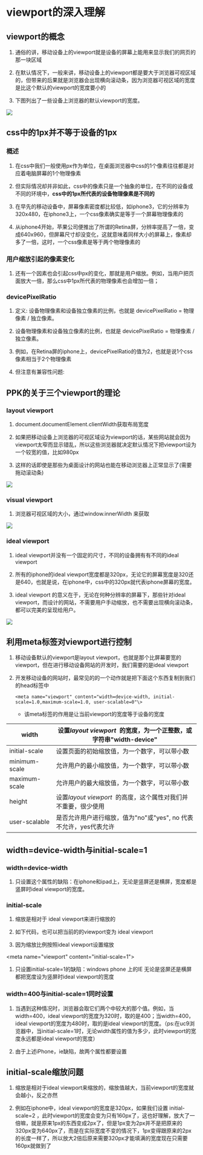 viewport的深入理解
==================

viewport的概念
--------------

1.  通俗的讲，移动设备上的viewport就是设备的屏幕上能用来显示我们的网页的那一块区域

2.  在默认情况下，一般来讲，移动设备上的viewport都是要大于浏览器可视区域的，但带来的后果就是浏览器会出现横向滚动条，因为浏览器可视区域的宽度是比这个默认的viewport的宽度要小的

3.  下图列出了一些设备上浏览器的默认viewport的宽度。

![](media/7ac1a78cc5acf4cc41553f3f529a02de.png)

css中的1px并不等于设备的1px
---------------------------

### 概述

1.  在css中我们一般使用px作为单位，在桌面浏览器中css的1个像素往往都是对应着电脑屏幕的1个物理像素

2.  但实际情况却并非如此，css中的像素只是一个抽象的单位，在不同的设备或不同的环境中，**css中的1px所代表的设备物理像素是不同的**

3.  在早先的移动设备中，屏幕像素密度都比较低，如iphone3，它的分辨率为320x480，在iphone3上，一个css像素确实是等于一个屏幕物理像素的

4.  从iphone4开始，苹果公司便推出了所谓的Retina屏，分辨率提高了一倍，变成640x960，但屏幕尺寸却没变化，这就意味着同样大小的屏幕上，像素却多了一倍，这时，一个css像素是等于两个物理像素的

### 用户缩放引起的像素变化

1.  还有一个因素也会引起css中px的变化，那就是用户缩放。例如，当用户把页面放大一倍，那么css中1px所代表的物理像素也会增加一倍；

### devicePixelRatio

1.  定义: 设备物理像素和设备独立像素的比例，也就是 devicePixelRatio = 物理像素 / 独立像素。

2.  设备物理像素和设备独立像素的比例，也就是 devicePixelRatio = 物理像素 /
	独立像素。

3.  例如，在Retina屏的iphone上，devicePixelRatio的值为2，也就是说1个css像素相当于2个物理像素

4.  但注意有兼容性问题:

PPK的关于三个viewport的理论
---------------------------

### layout viewport

1.  document.documentElement.clientWidth获取布局宽度

2.  如果把移动设备上浏览器的可视区域设为viewport的话，某些网站就会因为viewport太窄而显示错乱，所以这些浏览器就决定默认情况下把viewport设为一个较宽的值，比如980px

3.  这样的话即使是那些为桌面设计的网站也能在移动浏览器上正常显示了(需要拖动滚动条)

![](media/0d2bbf63bde0629d2f62a20afac802f6.png)

### visual viewport

1.  浏览器可视区域的大小，通过window.innerWidth 来获取

![](media/c24cc844a6b1843c3eea5a3154b5f864.png)

### ideal viewport

1.  ideal viewport并没有一个固定的尺寸，不同的设备拥有有不同的ideal viewport

2.  所有的iphone的ideal
	viewport宽度都是320px，无论它的屏幕宽度是320还是640，也就是说，在iphone中，css中的320px就代表iphone屏幕的宽度。

3.  ideal viewport 的意义在于，无论在何种分辨率的屏幕下，那些针对ideal viewport，而设计的网站，不需要用户手动缩放，也不需要出现横向滚动条，都可以完美的呈现给用户。

![](media/1b68bd4c99112482ffd9d476340ebfa5.png)

利用meta标签对viewport进行控制
------------------------------

1. 移动设备默认的viewport是layout viewport，也就是那个比屏幕要宽的viewport，但在进行移动设备网站的开发时，我们需要的是ideal
	viewport

2. 开发移动设备的网站时，最常见的的一个动作就是把下面这个东西复制到我们的head标签中

	`<meta name="viewport" content="width=device-width, initial-scale=1.0,maximum-scale=1.0, user-scalable=0"\>`

	- 该meta标签的作用是让当前viewport的宽度等于设备的宽度

| width         | 设置*layout viewport*  的宽度，为一个正整数，或字符串"width-device" |
|---------------|---------------------------------------------------------------------|
| initial-scale | 设置页面的初始缩放值，为一个数字，可以带小数                        |
| minimum-scale | 允许用户的最小缩放值，为一个数字，可以带小数                        |
| maximum-scale | 允许用户的最大缩放值，为一个数字，可以带小数                        |
| height        | 设置*layout viewport*  的高度，这个属性对我们并不重要，很少使用     |
| user-scalable | 是否允许用户进行缩放，值为"no"或"yes", no 代表不允许，yes代表允许   |

width=device-width与initial-scale=1
-----------------------------------

### width=device-width

1.  只设置这个属性的缺陷：在iphone和ipad上，无论是竖屏还是横屏，宽度都是竖屏时ideal viewport的宽度。

### initial-scale

1.  缩放是相对于 ideal viewport来进行缩放的

2.  如下代码，也可以把当前的的viewport变为 ideal viewport

3.  因为缩放比例按照ideal viewport设置缩放

\<meta name="viewport" content="initial-scale=1"\>

1.  只设置initial-scale=1的缺陷：windows phone 上的IE
    无论是竖屏还是横屏都把宽度设为竖屏时ideal viewport的宽度

### width=400与initial-scale=1同时设置

1.  当遇到这种情况时，浏览器会取它们两个中较大的那个值。例如，当width=400，ideal viewport的宽度为320时，取的是400；当width=400， ideal viewport的宽度为480时，取的是ideal viewport的宽度。（ps:在uc9浏览器中，当initial-scale=1时，无论width属性的值为多少，此时viewport的宽度永远都是ideal viewport的宽度）

2.  由于上述iPhone，ie缺陷，故两个属性都要设置

initial-scale缩放问题
---------------------

1.  缩放是相对于ideal viewport来缩放的，缩放值越大，当前viewport的宽度就会越小，反之亦然

2.  例如在iphone中，ideal viewport的宽度是320px，如果我们设置 initial-scale=2 ，此时viewport的宽度会变为只有160px了，这也好理解，放大了一倍嘛，就是原来1px的东西变成2px了，但是1px变为2px并不是把原来的320px变为640px了，而是在实际宽度不变的情况下，1px变得跟原来的2px的长度一样了，所以放大2倍后原来需要320px才能填满的宽度现在只需要160px就做到了
